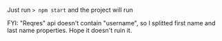 Just run `> npm start` and the project will run

FYI: "Reqres" api doesn't contain "username", so I splitted first name and last name properties. Hope it doesn't ruin it.
